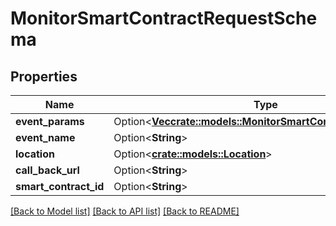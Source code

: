 # MonitorSmartContractRequestSchema

## Properties

Name | Type | Description | Notes
------------ | ------------- | ------------- | -------------
**event_params** | Option<[**Vec<crate::models::MonitorSmartContractEventParam>**](MonitorSmartContractEventParam.md)> |  | [optional]
**event_name** | Option<**String**> |  | [optional]
**location** | Option<[**crate::models::Location**](Location.md)> |  | [optional]
**call_back_url** | Option<**String**> |  | [optional]
**smart_contract_id** | Option<**String**> |  | [optional]

[[Back to Model list]](../README.md#documentation-for-models) [[Back to API list]](../README.md#documentation-for-api-endpoints) [[Back to README]](../README.md)


